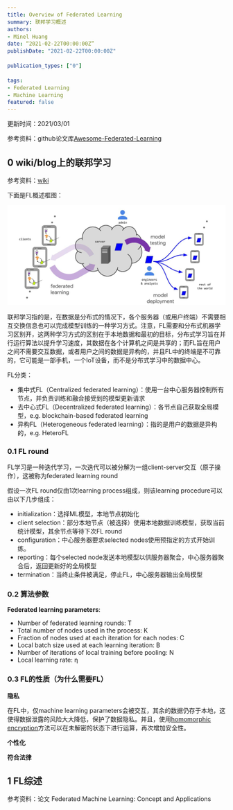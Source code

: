 ```yaml
---
title: Overview of Federated Learning
summary: 联邦学习概述
authors:
- Minel Huang
date: “2021-02-22T00:00:00Z”
publishDate: "2021-02-22T00:00:00Z"

publication_types: ["0"]

tags: 
- Federated Learning
- Machine Learning
featured: false
---
```


更新时间：2021/03/01

参考资料：github论文库[Awesome-Federated-Learning](https://github.com/chaoyanghe/Awesome-Federated-Learning)

## 0 wiki/blog上的联邦学习

参考资料：[wiki](https://en.wikipedia.org/wiki/Federated_learning)

下面是FL概述框图：

![](./01.jpg)

联邦学习指的是，在数据是分布式的情况下，各个服务器（或用户终端）不需要相互交换信息也可以完成模型训练的一种学习方式。注意，FL需要和分布式机器学习区别开，这两种学习方式的区别在于本地数据和最初的目标，分布式学习旨在并行运行算法以提升学习速度，其数据在各个计算机之间是共享的；而FL旨在用户之间不需要交互数据，或者用户之间的数据是异构的，并且FL中的终端是不可靠的，它可能是一部手机，一个IoT设备，而不是分布式学习中的数据中心。

FL分类：

- 集中式FL（Centralized federated learning）：使用一台中心服务器控制所有节点，并负责训练和融合接受到的模型更新请求
- 去中心式FL（Decentralized federated learning）：各节点自己获取全局模型，e.g. blockchain-based federated learning
- 异构FL（Heterogeneous federated learning）：指的是用户的数据是异构的，e.g. HeteroFL

### 0.1 FL round

FL学习是一种迭代学习，一次迭代可以被分解为一组client-server交互（原子操作），这被称为federated learning round

假设一次FL round仅由1次learning process组成，则该learning procedure可以由以下几步组成：

- initialization：选择ML模型，本地节点初始化
- client selection：部分本地节点（被选择）使用本地数据训练模型，获取当前统计模型，其余节点等待下次FL round
- configuration：中心服务器要求selected nodes使用预指定的方式开始训练。
- reporting：每个selected node发送本地模型以供服务器聚合，中心服务器聚合后，返回更新好的全局模型
- termination：当终止条件被满足，停止FL，中心服务器输出全局模型

### 0.2 算法参数

**Federated learning parameters**:

- Number of federated learning rounds: T
- Total number of nodes used in the process: K
- Fraction of nodes used at each iteration for each nodes: C
- Local batch size used at each learning iteration: B
- Number of iterations of local training before pooling: N
- Local learning rate: η

### 0.3 FL的性质（为什么需要FL）

**隐私**

在FL中，仅machine learning parameters会被交互，其余的数据仍存于本地，这使得数据泄露的风险大大降低，保护了数据隐私。并且，使用[homomorphic encryption](https://en.wikipedia.org/wiki/Homomorphic_encryption)方法可以在未解密的状态下进行运算，再次增加安全性。

**个性化**

**符合法律**

## 1 FL综述

参考资料：论文 Federated Machine Learning: Concept and Applications

